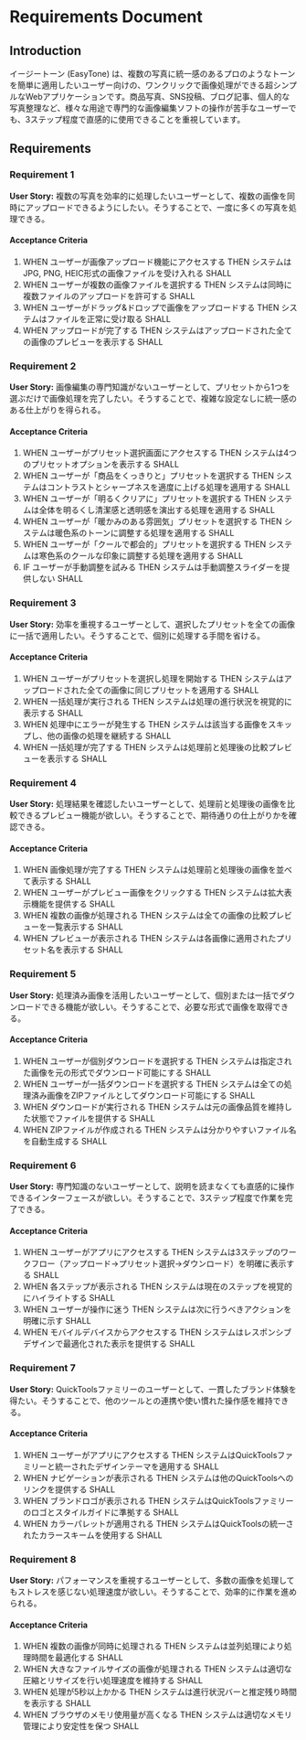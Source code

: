 # Requirements Document

## Introduction

イージートーン (EasyTone) は、複数の写真に統一感のあるプロのようなトーンを簡単に適用したいユーザー向けの、ワンクリックで画像処理ができる超シンプルなWebアプリケーションです。商品写真、SNS投稿、ブログ記事、個人的な写真整理など、様々な用途で専門的な画像編集ソフトの操作が苦手なユーザーでも、3ステップ程度で直感的に使用できることを重視しています。

## Requirements

### Requirement 1

**User Story:** 複数の写真を効率的に処理したいユーザーとして、複数の画像を同時にアップロードできるようにしたい。そうすることで、一度に多くの写真を処理できる。

#### Acceptance Criteria

1. WHEN ユーザーが画像アップロード機能にアクセスする THEN システムは JPG, PNG, HEIC形式の画像ファイルを受け入れる SHALL
2. WHEN ユーザーが複数の画像ファイルを選択する THEN システムは同時に複数ファイルのアップロードを許可する SHALL
3. WHEN ユーザーがドラッグ&ドロップで画像をアップロードする THEN システムはファイルを正常に受け取る SHALL
4. WHEN アップロードが完了する THEN システムはアップロードされた全ての画像のプレビューを表示する SHALL

### Requirement 2

**User Story:** 画像編集の専門知識がないユーザーとして、プリセットから1つを選ぶだけで画像処理を完了したい。そうすることで、複雑な設定なしに統一感のある仕上がりを得られる。

#### Acceptance Criteria

1. WHEN ユーザーがプリセット選択画面にアクセスする THEN システムは4つのプリセットオプションを表示する SHALL
2. WHEN ユーザーが「商品をくっきりと」プリセットを選択する THEN システムはコントラストとシャープネスを適度に上げる処理を適用する SHALL
3. WHEN ユーザーが「明るくクリアに」プリセットを選択する THEN システムは全体を明るくし清潔感と透明感を演出する処理を適用する SHALL
4. WHEN ユーザーが「暖かみのある雰囲気」プリセットを選択する THEN システムは暖色系のトーンに調整する処理を適用する SHALL
5. WHEN ユーザーが「クールで都会的」プリセットを選択する THEN システムは寒色系のクールな印象に調整する処理を適用する SHALL
6. IF ユーザーが手動調整を試みる THEN システムは手動調整スライダーを提供しない SHALL

### Requirement 3

**User Story:** 効率を重視するユーザーとして、選択したプリセットを全ての画像に一括で適用したい。そうすることで、個別に処理する手間を省ける。

#### Acceptance Criteria

1. WHEN ユーザーがプリセットを選択し処理を開始する THEN システムはアップロードされた全ての画像に同じプリセットを適用する SHALL
2. WHEN 一括処理が実行される THEN システムは処理の進行状況を視覚的に表示する SHALL
3. WHEN 処理中にエラーが発生する THEN システムは該当する画像をスキップし、他の画像の処理を継続する SHALL
4. WHEN 一括処理が完了する THEN システムは処理前と処理後の比較プレビューを表示する SHALL

### Requirement 4

**User Story:** 処理結果を確認したいユーザーとして、処理前と処理後の画像を比較できるプレビュー機能が欲しい。そうすることで、期待通りの仕上がりかを確認できる。

#### Acceptance Criteria

1. WHEN 画像処理が完了する THEN システムは処理前と処理後の画像を並べて表示する SHALL
2. WHEN ユーザーがプレビュー画像をクリックする THEN システムは拡大表示機能を提供する SHALL
3. WHEN 複数の画像が処理される THEN システムは全ての画像の比較プレビューを一覧表示する SHALL
4. WHEN プレビューが表示される THEN システムは各画像に適用されたプリセット名を表示する SHALL

### Requirement 5

**User Story:** 処理済み画像を活用したいユーザーとして、個別または一括でダウンロードできる機能が欲しい。そうすることで、必要な形式で画像を取得できる。

#### Acceptance Criteria

1. WHEN ユーザーが個別ダウンロードを選択する THEN システムは指定された画像を元の形式でダウンロード可能にする SHALL
2. WHEN ユーザーが一括ダウンロードを選択する THEN システムは全ての処理済み画像をZIPファイルとしてダウンロード可能にする SHALL
3. WHEN ダウンロードが実行される THEN システムは元の画像品質を維持した状態でファイルを提供する SHALL
4. WHEN ZIPファイルが作成される THEN システムは分かりやすいファイル名を自動生成する SHALL

### Requirement 6

**User Story:** 専門知識のないユーザーとして、説明を読まなくても直感的に操作できるインターフェースが欲しい。そうすることで、3ステップ程度で作業を完了できる。

#### Acceptance Criteria

1. WHEN ユーザーがアプリにアクセスする THEN システムは3ステップのワークフロー（アップロード→プリセット選択→ダウンロード）を明確に表示する SHALL
2. WHEN 各ステップが表示される THEN システムは現在のステップを視覚的にハイライトする SHALL
3. WHEN ユーザーが操作に迷う THEN システムは次に行うべきアクションを明確に示す SHALL
4. WHEN モバイルデバイスからアクセスする THEN システムはレスポンシブデザインで最適化された表示を提供する SHALL

### Requirement 7

**User Story:** QuickToolsファミリーのユーザーとして、一貫したブランド体験を得たい。そうすることで、他のツールとの連携や使い慣れた操作感を維持できる。

#### Acceptance Criteria

1. WHEN ユーザーがアプリにアクセスする THEN システムはQuickToolsファミリーと統一されたデザインテーマを適用する SHALL
2. WHEN ナビゲーションが表示される THEN システムは他のQuickToolsへのリンクを提供する SHALL
3. WHEN ブランドロゴが表示される THEN システムはQuickToolsファミリーのロゴとスタイルガイドに準拠する SHALL
4. WHEN カラーパレットが適用される THEN システムはQuickToolsの統一されたカラースキームを使用する SHALL

### Requirement 8

**User Story:** パフォーマンスを重視するユーザーとして、多数の画像を処理してもストレスを感じない処理速度が欲しい。そうすることで、効率的に作業を進められる。

#### Acceptance Criteria

1. WHEN 複数の画像が同時に処理される THEN システムは並列処理により処理時間を最適化する SHALL
2. WHEN 大きなファイルサイズの画像が処理される THEN システムは適切な圧縮とリサイズを行い処理速度を維持する SHALL
3. WHEN 処理が5秒以上かかる THEN システムは進行状況バーと推定残り時間を表示する SHALL
4. WHEN ブラウザのメモリ使用量が高くなる THEN システムは適切なメモリ管理により安定性を保つ SHALL